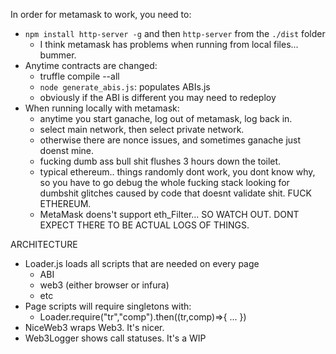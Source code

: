 In order for metamask to work, you need to:
- `npm install http-server -g` and then `http-server` from the `./dist` folder
	- I think metamask has problems when running from local files... bummer.
- Anytime contracts are changed:
	- truffle compile --all
	- `node generate_abis.js`: populates ABIs.js
	- obviously if the ABI is different you may need to redeploy
- When running locally with metamask:
	- anytime you start ganache, log out of metamask, log back in.
	- select main network, then select private network.
	- otherwise there are nonce issues, and sometimes ganache just doenst mine.
	- fucking dumb ass bull shit flushes 3 hours down the toilet.
	- typical ethereum.. things randomly dont work, you dont know why, so
	  you have to go debug the whole fucking stack looking for dumbshit
	  glitches caused by code that doesnt validate shit.  FUCK ETHEREUM.
	- MetaMask doens't support eth_Filter... SO WATCH OUT.  DONT EXPECT
	  THERE TO BE ACTUAL LOGS OF THINGS.

ARCHITECTURE

- Loader.js loads all scripts that are needed on every page
	- ABI
	- web3 (either browser or infura)
	- etc
- Page scripts will require singletons with:
	- Loader.require("tr","comp").then((tr,comp)=>{
		...
	  })
- NiceWeb3 wraps Web3. It's nicer.
- Web3Logger shows call statuses. It's a WIP

